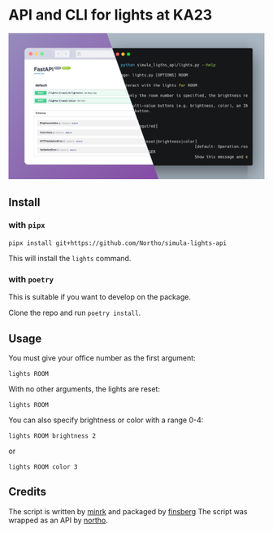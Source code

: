 # API and CLI for lights at KA23

![Screenshot of API docs](docs/screenshot.png)

## Install

### with `pipx`


```
pipx install git+https://github.com/Northo/simula-lights-api
```

This will install the `lights` command.


### with `poetry`

This is suitable if you want to develop on the package.

Clone the repo and run `poetry install`.


## Usage
You must give your office number as the first argument:

```
lights ROOM
```

With no other arguments, the lights are reset:

```
lights ROOM
```

You can also specify brightness or color with a range 0-4:

```
lights ROOM brightness 2
```
or
```
lights ROOM color 3
```

## Credits

The script is written by [minrk](https://github.com/minrk) and packaged by [finsberg](https://github.com/finsberg)
The script was wrapped as an API by [northo](https://github.com/Northo).
